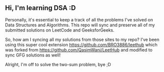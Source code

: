## Hi, I'm learning DSA :D
Personally, it's essential to keep a track of all the problems I've solved on Data Structures and Algorithms. This repo will sync and preserve all of my submitted solutions on LeetCode and GeeksforGeeks.

So, how am I syncing all my solutions from those sites to my repo? 
I've been using this super cool extension https://github.com/BRO3886/leethub which was forked from https://github.com/QasimWani/LeetHub and modified to sync GFG solutions as well!

Alright, I'm off to solve the two-sum problem, bye ;D
